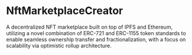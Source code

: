 # NftMarketplaceCreator
A decentralized NFT marketplace built on top of IPFS and Ethereum, utilizing a novel combination of ERC-721 and ERC-1155 token standards to enable seamless ownership transfer and fractionalization, with a focus on scalability via optimistic rollup architecture.
